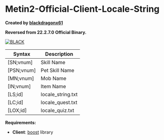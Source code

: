 # Metin2-Official-Client-Locale-String

**Created by [blackdragonx61](https://metin2.dev/profile/14335-mali/)**

**Reversed from 22.2.7.0 Official Binary.**

[![BLACK](https://img.youtube.com/vi/pa4YP4WrYXA/maxresdefault.jpg)](https://www.youtube.com/watch?v=pa4YP4WrYXA)

| Syntax  | Description        |
|------------|-------------------|
| [SN;vnum]  | Skill Name        |
| [PSN;vnum] | Pet Skill Name    |
| [MN;vnum]  | Mob Name          |
| [IN;vnum]  | Item Name         |
| [LS;id]    | locale_string.txt |
| [LC;id]    | locale_quest.txt  |
| [LOX;id]   | locale_quiz.txt   |

**Requirements:**

- **Client**: [boost](https://www.boost.org/) library

